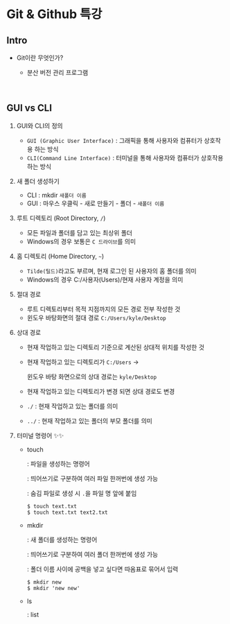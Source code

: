 # Git & Github 특강

## Intro

* Git이란 무엇인가?

  * 분산 버전 관리 프로그램

    ​	

## GUI vs CLI

1. GUI와 CLI의 정의
   * `GUI (Graphic User Interface)` : 그래픽을 통해 사용자와 컴퓨터가 상호작용 하는 방식
   * `CLI(Command Line Interface)` : 터미널을 통해 사용자와 컴퓨터가 상호작용하는 방식
2. 새 폴더 생성하기
   * CLI : mkdir `새폴더 이름`
   * GUI : 마우스 우클릭 - 새로 만들기 - 폴더 - `새폴더 이름`

3. 루트 디렉토리 (Root Directory, `/`)
   * 모든 파일과 폴더를 담고 있는 최상위 폴더
   * Windows의 경우 보통은 `C 드라이브`를 의미

4. 홈 디렉토리 (Home Directory, `~`)
   - `Tilde(틸드)`라고도 부르며, 현재 로그인 된 사용자의 홈 폴더를 의미
   - Windows의 경우 C:/사용자(Users)/현재 사용자 계정을 의미

5. 절대 경로 
   * 루트 디렉토리부터 목적 지점까지의 모든 경로 전부 작성한 것 
   * 윈도우 바탕화면의 절대 경로 `C:/Users/kyle/Desktop`

6. 상대 경로 

   * 현재 작업하고 있는 디렉토리 기준으로 계산된 상대적 위치를 작성한 것 

   * 현재 작업하고 있는 디렉토리가 `C:/Users` ->

     윈도우 바탕 화면으로의 상대 경로는 `kyle/Desktop` 

   * 현재 작업하고 있는 디렉토리가 변경 되면 상대 경로도 변경

   * `./` : 현재 작업하고 있는 폴더를 의미

   * `../` : 현재 작업하고 있는 폴더의 부모 폴더를 의미

7. 터미널 명령어 ✨✨

   * touch

     : 파일을 생성하는 명령어

     : 띄어쓰기로 구분하여 여러 파일 한꺼번에 생성 가능

     : 숨김 파일로 생성 시 `.`을 파일 명 앞에 붙임

     ```
     $ touch text.txt
     $ touch text.txt text2.txt
     ```

   * mkdir

     : 새 폴더를 생성하는 명령어

     : 띄어쓰기로 구분하여 여러 폴더 한꺼번에 생성 가능

     : 폴더 이름 사이에 공백을 넣고 싶다면 따옴표로 묶어서 입력

     ```
     $ mkdir new
     $ mkdir 'new new'
     ```

     

   * ls

     : list
